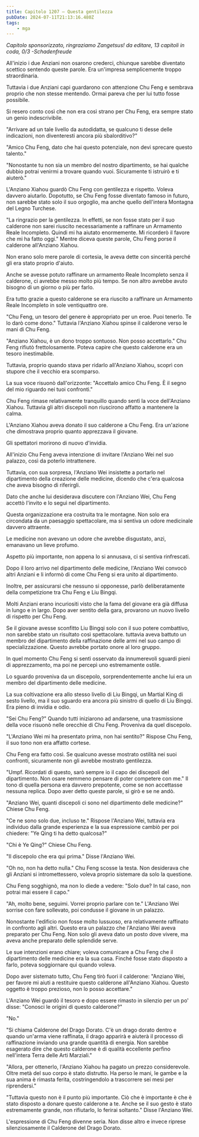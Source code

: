 ```yaml
---
title: Capitolo 1207 – Questa gentilezza
pubDate: 2024-07-11T21:13:16.480Z
tags:
    - mga
---
```



<em>Capitolo sponsorizzato, ringraziamo Zangetsus!
da editare,
13 capitoli in coda, 0/3
-Schadenfreude</em>


All'inizio i due Anziani non osarono crederci, chiunque sarebbe diventato scettico sentendo queste parole. Era un'impresa semplicemente troppo straordinaria.


Tuttavia i due Anziani capi guardarono con attenzione Chu Feng e sembrava proprio che non stesse mentendo. Ormai pareva che per lui tutto fosse possibile.


Si resero conto così che non era così strano per Chu Feng, era sempre stato un genio indescrivibile.


"Arrivare ad un tale livello da autodidatta, se qualcuno ti desse delle indicazioni, non diventeresti ancora più sbalorditivo?"


"Amico Chu Feng, dato che hai questo potenziale, non devi sprecare questo talento."


"Nonostante tu non sia un membro del nostro dipartimento, se hai qualche dubbio potrai venirmi a trovare quando vuoi. Sicuramente ti istruirò e ti aiuterò."


L'Anziano Xiahou guardò Chu Feng con gentilezza e rispetto. Voleva davvero aiutarlo. Dopotutto, se Chu Feng fosse diventato famoso in futuro, non sarebbe stato solo il suo orgoglio, ma anche quello dell'intera Montagna del Legno Turchese.


"La ringrazio per la gentilezza. In effetti, se non fosse stato per il suo calderone non sarei riuscito necessariamente a raffinare un Armamento Reale Incompleto. Quindi mi ha aiutato enormemente. Mi ricorderò il favore che mi ha fatto oggi." Mentre diceva queste parole, Chu Feng porse il calderone all'Anziano Xiahou.


Non erano solo mere parole di cortesia, le aveva dette con sincerità perché gli era stato proprio d'aiuto.


Anche se avesse potuto raffinare un armamento Reale Incompleto senza il calderone, ci avrebbe messo molto più tempo. Se non altro avrebbe avuto bisogno di un giorno o più per farlo.


Era tutto grazie a questo calderone se era riuscito a raffinare un Armamento Reale Incompleto in sole ventiquattro ore.


"Chu Feng, un tesoro del genere è appropriato per un eroe. Puoi tenerlo. Te lo darò come dono." Tuttavia l'Anziano Xiahou spinse il calderone verso le mani di Chu Feng.


"Anziano Xiahou, è un dono troppo sontuoso. Non posso accettarlo." Chu Feng rifiutò frettolosamente. Poteva capire che questo calderone era un tesoro inestimabile.


Tuttavia, proprio quando stava per ridarlo all'Anziano Xiahou, scoprì con stupore che il vecchio era scomparso.


La sua voce risuonò dall'orizzonte: "Accettalo amico Chu Feng. È il segno del mio riguardo nei tuoi confronti."


Chu Feng rimase relativamente tranquillo quando sentì la voce dell'Anziano Xiahou. Tuttavia gli altri discepoli non riuscirono affatto a mantenere la calma.


L'Anziano Xiahou aveva donato il suo calderone a Chu Feng. Era un'azione che dimostrava proprio quanto apprezzava il giovane.


Gli spettatori morirono di nuovo d'invidia.


All'inizio Chu Feng aveva intenzione di invitare l'Anziano Wei nel suo palazzo, così da poterlo intrattenere.


Tuttavia, con sua sorpresa, l'Anziano Wei insistette a portarlo nel dipartimento della creazione delle medicine, dicendo che c'era qualcosa che aveva bisogno di riferirgli.


Dato che anche lui desiderava discutere con l'Anziano Wei, Chu Feng accettò l'invito e lo seguì nel dipartimento.


Questa organizzazione era costruita tra le montagne. Non solo era circondata da un paesaggio spettacolare, ma si sentiva un odore medicinale davvero attraente.


Le medicine non avevano un odore che avrebbe disgustato, anzi, emanavano un lieve profumo.


Aspetto più importante, non appena lo si annusava, ci si sentiva rinfrescati.


Dopo il loro arrivo nel dipartimento delle medicine, l'Anziano Wei convocò altri Anziani e li informò di come Chu Feng si era unito al dipartimento.


Inoltre, per assicurarsi che nessuno si opponesse, parlò deliberatamente della competizione tra Chu Feng e Liu Bingqi.


Molti Anziani erano incuriositi visto che la fama del giovane era già diffusa in lungo e in largo. Dopo aver sentito della gara, provarono un nuovo livello di rispetto per Chu Feng.


Se il giovane avesse sconfitto Liu Bingqi solo con il suo potere combattivo, non sarebbe stato un risultato così spettacolare. tuttavia aveva battuto un membro del dipartimento della raffinazione delle armi nel suo campo di specializzazione. Questo avrebbe portato onore al loro gruppo.


In quel momento Chu Feng si sentì osservato da innumerevoli sguardi pieni di apprezzamento, ma poi ne percepì uno estremamente ostile.


Lo sguardo proveniva da un discepolo, sorprendentemente anche lui era un membro del dipartimento delle medicine.


La sua coltivazione era allo stesso livello di Liu Bingqi, un Martial King di sesto livello, ma il suo sguardo era ancora più sinistro di quello di Liu Bingqi. Era pieno di invidia e odio.


"Sei Chu Feng?" Quando tutti iniziarono ad andarsene, una trasmissione della voce risuonò nelle orecchie di Chu Feng. Proveniva da quel discepolo.


"L'Anziano Wei mi ha presentato prima, non hai sentito?" Rispose Chu Feng, il suo tono non era affatto cortese.


Chu Feng era fatto così. Se qualcuno avesse mostrato ostilità nei suoi confronti, sicuramente non gli avrebbe mostrato gentilezza.


"Umpf. Ricordati di questo, sarò sempre io il capo dei discepoli del dipartimento. Non osare nemmeno pensare di poter competere con me." Il tono di quella persona era davvero prepotente, come se non accettasse nessuna replica. Dopo aver detto queste parole, si girò e se ne andò.


"Anziano Wei, quanti discepoli ci sono nel dipartimento delle medicine?" Chiese Chu Feng.


"Ce ne sono solo due, incluso te." Rispose l'Anziano Wei, tuttavia era individuo dalla grande esperienza e la sua espressione cambiò per poi chiedere: "Ye Qing ti ha detto qualcosa?"


"Chi è Ye Qing?" Chiese Chu Feng.


"Il discepolo che era qui prima." Disse l'Anziano Wei.


"Oh no, non ha detto nulla." Chu Feng scosse la testa. Non desiderava che gli Anziani si intromettessero, voleva proprio sistemare da solo la questione.


Chu Feng sogghignò, ma non lo diede a vedere: "Solo due? In tal caso, non potrai mai essere il capo."


"Ah, molto bene, seguimi. Vorrei proprio parlare con te." L'Anziano Wei sorrise con fare sollevato, poi condusse il giovane in un palazzo.


Nonostante l'edificio non fosse molto lussuoso, era relativamente raffinato in confronto agli altri. Questo era un palazzo che l'Anziano Wei aveva preparato per Chu Feng. Non solo gli aveva dato un posto dove vivere, ma aveva anche preparato delle splendide serve.


Le sue intenzioni erano chiare; voleva comunicare a Chu Feng che il dipartimento delle medicine era la sua casa. Finché fosse stato disposto a farlo, poteva soggiornare qui quando voleva.


Dopo aver sistemato tutto, Chu Feng tirò fuori il calderone: "Anziano Wei, per favore mi aiuti a restituire questo calderone all'Anziano Xiahou. Questo oggetto è troppo prezioso, non lo posso accettare."


L'Anziano Wei guardò il tesoro e dopo essere rimasto in silenzio per un po' disse: "Conosci le origini di questo calderone?"


"No."


"Si chiama Calderone del Drago Dorato. C'è un drago dorato dentro e quando un'arma viene raffinata, il drago apparirà e aiuterà il processo di raffinazione inviando una grande quantità di energia. Non sarebbe esagerato dire che questo calderone è di qualità eccellente perfino nell'intera Terra delle Arti Marziali."


"Allora, per ottenerlo, l'Anziano Xiahou ha pagato un prezzo considerevole. Oltre metà del suo corpo è stato distrutto. Ha perso le mani, le gambe e la sua anima è rimasta ferita, costringendolo a trascorrere sei mesi per riprendersi."


"Tuttavia questo non è il punto più importante. Ciò che è importante è che è stato disposto a donare questo calderone a te. Anche se il suo gesto è stato estremamente grande, non rifiutarlo, lo ferirai soltanto." Disse l'Anziano Wei.


L'espressione di Chu Feng divenne seria. Non disse altro e invece riprese silenziosamente il Calderone del Drago Dorato.
                                


                                



